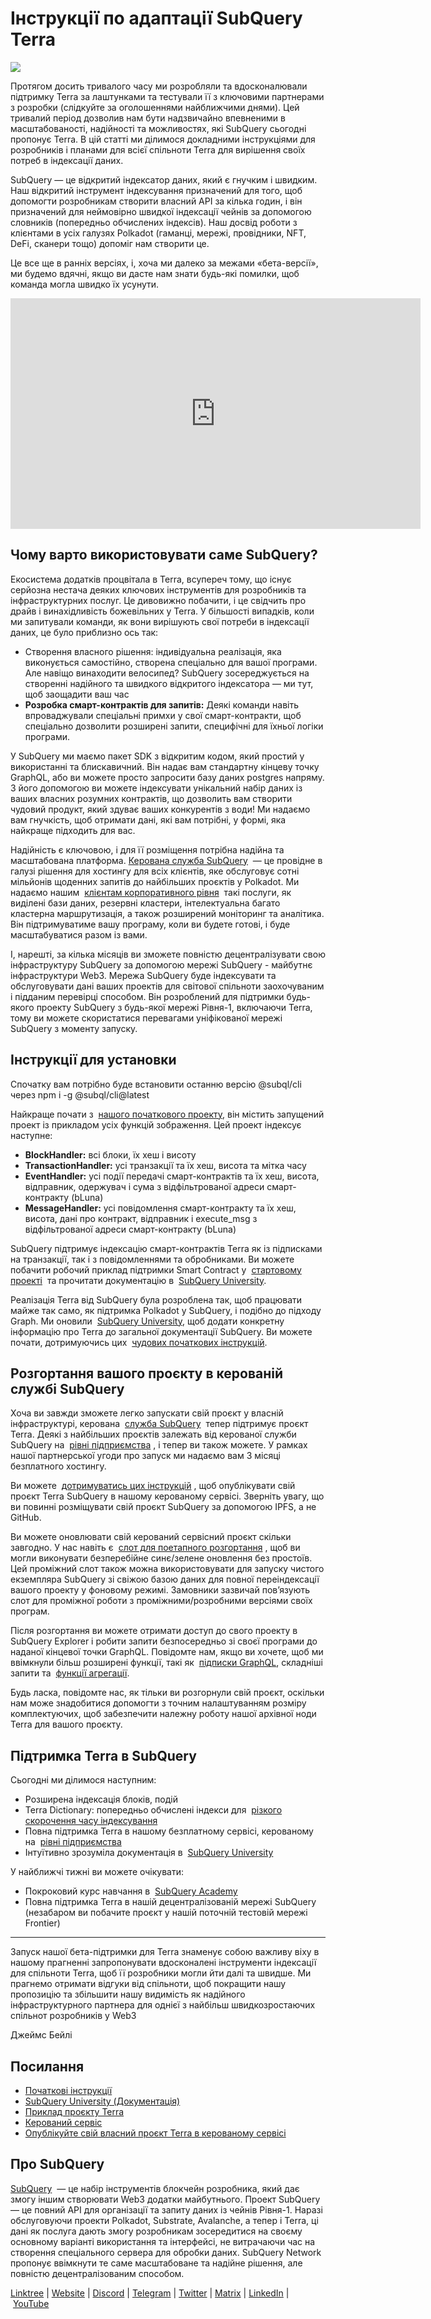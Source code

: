 # Інструкції по адаптації SubQuery Terra

![](https://miro.medium.com/max/1400/1*DiTE9KuzH0xHLojzGWxOuw.png)

Протягом досить тривалого часу ми розробляли та вдосконалювали підтримку Terra за лаштунками та тестували її з ключовими партнерами з розробки (слідкуйте за оголошеннями найближчими днями). Цей тривалий період дозволив нам бути надзвичайно впевненими в масштабованості, надійності та можливостях, які SubQuery сьогодні пропонує Terra. В цій статті ми ділимося докладними інструкціями для розробників і планами для всієї спільноти Terra для вирішення своїх потреб в індексації даних.

SubQuery — це відкритий індексатор даних, який є гнучким і швидким. Наш відкритий інструмент індексування призначений для того, щоб допомогти розробникам створити власний API за кілька годин, і він призначений для неймовірно швидкої індексації чейнів за допомогою словників (попередньо обчислених індексів). Наш досвід роботи з клієнтами в усіх галузях Polkadot (гаманці, мережі, провідники, NFT, DeFi, сканери тощо) допоміг нам створити це.

Це все ще в ранніх версіях, і, хоча ми далеко за межами «бета-версії», ми будемо вдячні, якщо ви дасте нам знати будь-які помилки, щоб команда могла швидко їх усунути.

<iframe width="656" height="369" src="https://www.youtube.com/embed/dS7h3isQCeA" title="YouTube video player" frameborder="0" allow="accelerometer; autoplay; clipboard-write; encrypted-media; gyroscope; picture-in-picture" allowfullscreen></iframe>

## Чому варто використовувати саме SubQuery?

Екосистема додатків процвітала в Terra, всупереч тому, що існує серйозна нестача деяких ключових інструментів для розробників та інфраструктурних послуг. Це дивовижно побачити, і це свідчить про драйв і винахідливість божевільних у Terra. У більшості випадків, коли ми запитували команди, як вони вирішують свої потреби в індексації даних, це було приблизно ось так:

- Створення власного рішення: індивідуальна реалізація, яка виконується самостійно, створена спеціально для вашої програми. Але навіщо винаходити велосипед? SubQuery зосереджується на створенні надійного та швидкого відкритого індексатора — ми тут, щоб заощадити ваш час
- **Розробка смарт-контрактів для запитів:** Деякі команди навіть впроваджували спеціальні примхи у свої смарт-контракти, щоб спеціально дозволити розширені запити, специфічні для їхньої логіки програми.

У SubQuery ми маємо пакет SDK з відкритим кодом, який простий у використанні та блискавичний. Він надає вам стандартну кінцеву точку GraphQL, або ви можете просто запросити базу даних postgres напряму. З його допомогою ви можете індексувати унікальний набір даних із ваших власних розумних контрактів, що дозволить вам створити чудовий продукт, який здуває ваших конкурентів з води! Ми надаємо вам гнучкість, щоб отримати дані, які вам потрібні, у формі, яка найкраще підходить для вас.

Надійність є ключовою, і для її розміщення потрібна надійна та масштабована платформа. [Керована служба SubQuery](https://subquery.network/managedservices)  — це провідне в галузі рішення для хостингу для всіх клієнтів, яке обслуговує сотні мільйонів щоденних запитів до найбільших проєктів у Polkadot. Ми надаємо нашим  [клієнтам корпоративного рівня](./20211228-enterprise-hosted.md)  такі послуги, як виділені бази даних, резервні кластери, інтелектуальна багато кластерна маршрутизація, а також розширений моніторинг та аналітика. Він підтримуватиме вашу програму, коли ви будете готові, і буде масштабуватися разом із вами.

І, нарешті, за кілька місяців ви зможете повністю децентралізувати свою інфраструктуру SubQuery за допомогою мережі SubQuery - майбутнє інфраструктури Web3. Мережа SubQuery буде індексувати та обслуговувати дані ваших проектів для світової спільноти заохочуваним і підданим перевірці способом. Він розроблений для підтримки будь-якого проекту SubQuery з будь-якої мережі Рівня-1, включаючи Terra, тому ви можете скористатися перевагами уніфікованої мережі SubQuery з моменту запуску.

## Інструкції для установки

Спочатку вам потрібно буде встановити останню версію @subql/cli через npm i -g @subql/cli@latest

Найкраще почати з  [нашого початкового проекту](https://github.com/subquery/terra-subql-starter), він містить запущений проект із прикладом усіх функцій зображення. Цей проект індексує наступне:

- **BlockHandler:** всі блоки, їх хеш і висоту
- **TransactionHandler:** усі транзакції та їх хеш, висота та мітка часу
- **EventHandler:** усі події передачі смарт-контрактів та їх хеш, висота, відправник, одержувач і сума з відфільтрованої адреси смарт-контракту (bLuna)
- **MessageHandler:** усі повідомлення смарт-контракту та їх хеш, висота, дані про контракт, відправник і execute_msg з відфільтрованої адреси смарт-контракту (bLuna)

SubQuery підтримує індексацію смарт-контрактів Terra як із підписками на транзакції, так і з повідомленнями та обробниками. Ви можете побачити робочий приклад підтримки Smart Contract у  [стартовому проекті](https://github.com/subquery/terra-subql-starter)  та прочитати документацію в  [SubQuery University](http://localhost:8080/build/manifest.html#mapping-handlers-and-filters).

Реалізація Terra від SubQuery була розроблена так, щоб працювати майже так само, як підтримка Polkadot у SubQuery, і подібно до підходу Graph. Ми оновили  [SubQuery University](https://university.subquery.network/), щоб додати конкретну інформацію про Terra до загальної документації SubQuery. Ви можете почати, дотримуючись цих  [чудових початкових інструкцій](http://university.subquery.network/quickstart/quickstart-terra.html).

## Розгортання вашого проєкту в керованій службі SubQuery

Хоча ви завжди зможете легко запускати свій проєкт у власній інфраструктурі, керована  [служба SubQuery](https://subquery.network/managedservices)  тепер підтримує проєкт Terra. Деякі з найбільших проєктів залежать від керованої служби SubQuery на  [рівні підприємства](./20211228-enterprise-hosted.md) , і тепер ви також можете. У рамках нашої партнерської угоди про запуск ми надаємо вам 3 місяці безплатного хостингу.

Ви можете  [дотримуватись цих інструкцій](https://university.subquery.network/run_publish/publish.html) , щоб опублікувати свій проєкт Terra SubQuery в нашому керованому сервісі. Зверніть увагу, що ви повинні розміщувати свій проєкт SubQuery за допомогою IPFS, а не GitHub.

Ви можете оновлювати свій керований сервісний проєкт скільки завгодно. У нас навіть є  [слот для поетапного розгортання](./20210604-Deployment-Slots-are-here-for-SubQuery-Projects.md) , щоб ви могли виконувати безперебійне синє/зелене оновлення без простоїв. Цей проміжний слот також можна використовувати для запуску чистого екземпляра SubQuery зі свіжою базою даних для повної переіндексації вашого проекту у фоновому режимі. Замовники зазвичай пов’язують слот для проміжної роботи з проміжними/розробними версіями своїх програм.

Після розгортання ви можете отримати доступ до свого проекту в SubQuery Explorer і робити запити безпосередньо зі своєї програми до наданої кінцевої точки GraphQL. Повідомте нам, якщо ви хочете, щоб ми ввімкнули більш розширені функції, такі як  [підписки GraphQL](https://university.subquery.network/run_publish/subscription.html), складніші запити та  [функції агрегації](https://university.subquery.network/run_publish/aggregate.html).

Будь ласка, повідомте нас, як тільки ви розгорнули свій проєкт, оскільки нам може знадобитися допомогти з точним налаштуванням розміру комплектуючих, щоб забезпечити належну роботу нашої архівної ноди Terra для вашого проєкту.

## Підтримка Terra в SubQuery

Сьогодні ми ділимося наступним:

-   Розширена індексація блоків, подій
-   Terra Dictionary: попередньо обчислені індекси для  [різкого скорочення часу індексування](./20210630-SubQuery-Just-Got-a-lot-Faster-with-the-Dictionary.md)
-   Повна підтримка Terra в нашому безплатному сервісі, керованому на  [рівні підприємства](./20211228-enterprise-hosted.md) 
-   Інтуїтивно зрозуміла документація в  [SubQuery University](https://university.subquery.network/)

У найближчі тижні ви можете очікувати:

-   Покроковий курс навчання в  [SubQuery Academy](https://blog.subquery.network/blogs/20211018-subquery-launches-the-subquery-academy.html)
-   Повна підтримка Terra в нашій децентралізованій мережі SubQuery (незабаром ви побачите проєкт у нашій поточній тестовій мережі Frontier)

---

Запуск нашої бета-підтримки для Terra знаменує собою важливу віху в нашому прагненні запропонувати вдосконалені інструменти індексації для спільноти Terra, щоб її розробники могли йти далі та швидше. Ми прагнемо отримати відгуки від спільноти, щоб покращити нашу пропозицію та збільшити нашу видимість як надійного інфраструктурного партнера для однієї з найбільш швидкозростаючих спільнот розробників у Web3

Джеймс Бейлі

## Посилання

-   [Початкові інструкції](https://university.subquery.network/quickstart/quickstart-terra.html)
-   [SubQuery University (Документація)](https://university.subquery.network/)
-   [Приклад проєкту Terra](https://github.com/subquery/terra-subql-starter)
-   [Керований сервіс](https://explorer.subquery.network/)
-   [Опублікуйте свій власний проєкт Terra в керованому сервісі](https://project.subquery.network/)

## Про SubQuery

[SubQuery](https://subquery.network/)  — це набір інструментів блокчейн розробника, який дає змогу іншим створювати Web3 додатки майбутнього. Проект SubQuery — це повний API для організації та запиту даних із чейнів Рівня-1. Наразі обслуговуючи проекти Polkadot, Substrate, Avalanche, а тепер і Terra, ці дані як послуга дають змогу розробникам зосередитися на своєму основному варіанті використання та інтерфейсі, не витрачаючи час на створення спеціального сервера для обробки даних. SubQuery Network пропонує ввімкнути те саме масштабоване та надійне рішення, але повністю децентралізованим способом.

​​[Linktree](https://linktr.ee/subquerynetwork) | [Website](https://subquery.network/) | [Discord](https://discord.com/invite/78zg8aBSMG) | [Telegram](https://t.me/subquerynetwork) | [Twitter](https://twitter.com/subquerynetwork) | [Matrix](https://matrix.to/#/#subquery:matrix.org) | [LinkedIn](https://www.linkedin.com/company/subquery) | [YouTube](https://www.youtube.com/channel/UCi1a6NUUjegcLHDFLr7CqLw)
